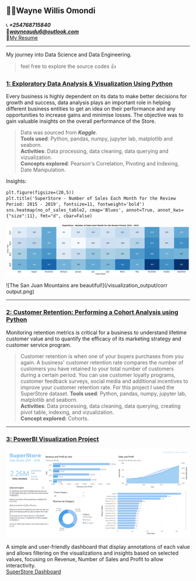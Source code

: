 ## 👨‍💻Wayne Willis Omondi
📞 ***+254768715840***<br>
📧***wayneaudu6@outlook.com***<br>
📄<ins><a id="raw-url" href="https://raw.githubusercontent.com/WayneNyariroh/portfolio/main/Wayne_Willis_RESUME.pdf">My Resume</a></ins>

---

My journey into Data Science and Data Engineering.
> feel free to explore the source codes 👍

### <ins>[1: Exploratory Data Analysis & Visualization Using Python](https://github.com/WayneNyariroh/StoreSales_Analysis)</ins>
Every business is highly dependent on its data to make better decisions for growth and success, data analysis plays an important role in helping different business entities to get an idea on their performance and any opportunities to increase gains and minimise losses. 
The objective was to gain valuable insights on the overall performance of the Store.
> Data was sourced from ***Kaggle***. <br>
> **Tools used**: Python, pandas, numpy, jupyter lab, matplotlib and seaborn. <br>
> **Activities**: Data processing, data cleaning, data querying and vizualization. <br>
> **Concepts explored**: Pearson's Correlation, Pivoting and Indexing, Date Manipulation. <br>

Insights:<br>
```
plt.figure(figsize=(20,5))
plt.title('SuperStore - Number of Sales Each Month for the Review Period: 2015 - 2019', fontsize=11, fontweight='bold')
sns.heatmap(no_of_sales_table2, cmap='Blues', annot=True, annot_kws={"size":11}, fmt="d", cbar=False) 
```

![Month and Sales!](/visualization_output/monthlysales.png)<br>

![The San Juan Mountains are beautiful!](/visualization_output/corr output.png)<br>

---
### <ins>[2: Customer Retention: Performing a Cohort Analysis using Python](https://github.com/WayneNyariroh/customer-retention_cohortAnalysis/blob/main/RetentionAnalysis.ipynb)</ins>
Monitoring retention metrics is critical for a business to understand lifetime customer value and to quantify the efficacy of its marketing strategy and customer service program.
> Customer retention is when one of your buyers purchases from you again. A business' customer retention rate compares the number of customers you have retained to your total number of customers during a certain period.
> You can use customer loyalty programs, customer feedback surveys, social media and additional incentives to improve your customer retention rate.
For this project I used the SuperStore dataset. 
> **Tools used**: Python, pandas, numpy, jupyter lab, matplotlib and seaborn. <br>
> **Activities**: Data processing, data cleaning, data querying, creating pivot table, indexing, and vizualization. <br>
> **Concept explored:** Cohorts.

---
### <ins>[3: PowerBI Visualization Project](https://github.com/WayneNyariroh/StoreSales_PowerBI_Dashboard)</ins>

![PowerBI Dashboard](/visualization_output/DashboardScreenshot.png)

A simple and user-friendly dashboard that display annotations of each value and allows filtering on the visualizations and insights based on selected values, focusing on Revenue, Number of Sales and Profit to allow interactivity.<br>
[SuperStore Dashboard](https://github.com/WayneNyariroh/StoreSales_PowerBI_Dashboard/blob/main/SuperStoreDashboard.pbix)





